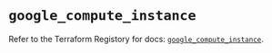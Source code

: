 # `google_compute_instance`

Refer to the Terraform Registory for docs: [`google_compute_instance`](https://registry.terraform.io/providers/hashicorp/google/4.80.0/docs/resources/compute_instance).
